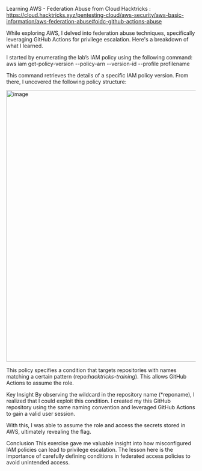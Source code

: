 Learning AWS - Federation Abuse from Cloud Hacktricks : https://cloud.hacktricks.xyz/pentesting-cloud/aws-security/aws-basic-information/aws-federation-abuse#oidc-github-actions-abuse

While exploring AWS, I delved into federation abuse techniques, specifically leveraging GitHub Actions for privilege escalation. Here's a breakdown of what I learned.

I started by enumerating the lab’s IAM policy using the following command:
aws iam get-policy-version --policy-arn <policy-arn> --version-id <version-id> --profile profilename

This command retrieves the details of a specific IAM policy version. From there, I uncovered the following policy structure:

<img width="724" alt="image" src="https://github.com/user-attachments/assets/f72267cd-9940-4982-b602-f9fa5d09068c">

This policy specifies a condition that targets repositories with names matching a certain pattern (repo:*hacktricks-training*). This allows GitHub Actions to assume the role.

Key Insight
By observing the wildcard in the repository name (*reponame), I realized that I could exploit this condition. I created my this GitHub repository using the same naming convention and leveraged GitHub Actions to gain a valid user session.

With this, I was able to assume the role and access the secrets stored in AWS, ultimately revealing the flag.

Conclusion
This exercise gave me valuable insight into how misconfigured IAM policies can lead to privilege escalation. The lesson here is the importance of carefully defining conditions in federated access policies to avoid unintended access.


